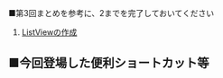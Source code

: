 ■第3回まとめを参考に、2までを完了しておいてください

1. [ListViewの作成](https://github.com/masato-haruta/AndroidLearning/pull/5)


■今回登場した便利ショートカット等
- 
